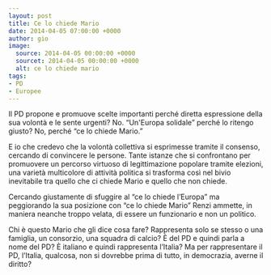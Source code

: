 ```yaml
---
layout: post
title: Ce lo chiede Mario
date: 2014-04-05 07:00:00 +0000
author: gio
image:
  source: 2014-04-05 00:00:00 +0000
  sourcet: 2014-04-05 00:00:00 +0000
  alt: ce lo chiede mario
tags:
- PD
- Europee
---
```


Il PD propone e promuove scelte importanti perché diretta espressione della sua volontà e le sente urgenti? No. “Un'Europa solidale” perché lo ritengo giusto? No, perché “ce lo chiede Mario.”

E io che credevo che la volontà collettiva si esprimesse tramite il consenso, cercando di convincere le persone. Tante istanze che si confrontano per promuovere un percorso virtuoso di legittimazione popolare tramite elezioni, una varietà multicolore di attività politica si trasforma così nel bivio inevitabile tra quello che ci chiede Mario e quello che non chiede.

Cercando giustamente di sfuggire al “ce lo chiede l’Europa” ma peggiorando la sua posizione con “ce lo chiede Mario” Renzi ammette, in maniera neanche troppo velata, di essere un funzionario e non un politico.

Chi è questo Mario che gli dice cosa fare? Rappresenta solo se stesso o una famiglia, un consorzio, una squadra di calcio?
È del PD e quindi parla a nome del PD? È italiano e quindi rappresenta l’Italia? Ma per rappresentare il PD, l’Italia, qualcosa, non si dovrebbe prima di tutto, in democrazia, averne il diritto?
